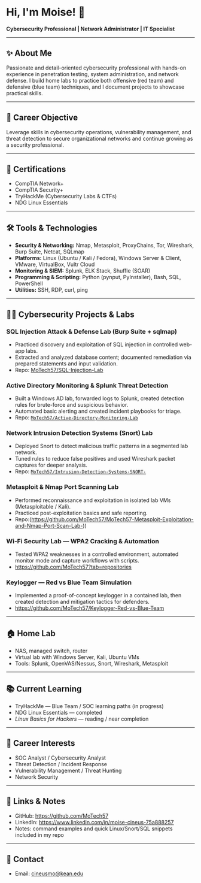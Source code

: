 # Hi, I'm Moise! 👋  
**Cybersecurity Professional | Network Administrator | IT Specialist**

---

## ✨ About Me
Passionate and detail-oriented cybersecurity professional with hands-on experience in penetration testing, system administration, and network defense. I build home labs to practice both offensive (red team) and defensive (blue team) techniques, and I document projects to showcase practical skills.

---

## 🎯 Career Objective
Leverage skills in cybersecurity operations, vulnerability management, and threat detection to secure organizational networks and continue growing as a security professional.

---

## 📜 Certifications
- CompTIA Network+  
- CompTIA Security+  
- TryHackMe (Cybersecurity Labs & CTFs)  
- NDG Linux Essentials  

---

## 🛠 Tools & Technologies
- **Security & Networking:** Nmap, Metasploit, ProxyChains, Tor, Wireshark, Burp Suite, Netcat, SQLmap  
- **Platforms:** Linux (Ubuntu / Kali / Fedora), Windows Server & Client, VMware, VirtualBox, Vultr Cloud  
- **Monitoring & SIEM:** Splunk, ELK Stack, Shuffle (SOAR)  
- **Programming & Scripting:** Python (pynput, PyInstaller), Bash, SQL, PowerShell  
- **Utilities:** SSH, RDP, curl, ping

---

## 👨‍💻 Cybersecurity Projects & Labs

### SQL Injection Attack & Defense Lab (Burp Suite + sqlmap)
- Practiced discovery and exploitation of SQL injection in controlled web-app labs.
- Extracted and analyzed database content; documented remediation via prepared statements and input validation.
- Repo: [MoTech57/SQL-Injection-Lab](https://github.com/MoTech57/SQL-Injection-Lab-Burp-Suite-Sqlmap-)

### Active Directory Monitoring & Splunk Threat Detection
- Built a Windows AD lab, forwarded logs to Splunk, created detection rules for brute-force and suspicious behavior.
- Automated basic alerting and created incident playbooks for triage.
- Repo: [`MoTech57/Active-Directory-Monitoring-Lab`](https://github.com/MoTech57/Active-Directory-Monitoring-Lab)

### Network Intrusion Detection Systems (Snort) Lab
- Deployed Snort to detect malicious traffic patterns in a segmented lab network.
- Tuned rules to reduce false positives and used Wireshark packet captures for deeper analysis.
- Repo: [`MoTech57/Intrusion-Detection-Systems-SNORT-`](https://github.com/MoTech57/Intrusion-Detection-Systems-SNORT-)

### Metasploit & Nmap Port Scanning Lab
- Performed reconnaissance and exploitation in isolated lab VMs (Metasploitable / Kali).
- Practiced post-exploitation basics and safe reporting.
- Repo:(https://github.com/MoTech57/MoTech57-Metasploit-Exploitation-and-Nmap-Port-Scan-Lab-))

### Wi-Fi Security Lab — WPA2 Cracking & Automation
- Tested WPA2 weaknesses in a controlled environment, automated monitor mode and capture workflows with scripts.
- https://github.com/MoTech57?tab=repositories

### Keylogger — Red vs Blue Team Simulation
- Implemented a proof-of-concept keylogger in a contained lab, then created detection and mitigation tactics for defenders.
- https://github.com/MoTech57/Keylogger-Red-vs-Blue-Team


---

## 🏠 Home Lab
- NAS, managed switch, router  
- Virtual lab with Windows Server, Kali, Ubuntu VMs  
- Tools: Splunk, OpenVAS/Nessus, Snort, Wireshark, Metasploit

---

## 📚 Current Learning
- TryHackMe — Blue Team / SOC learning paths (in progress)  
- NDG Linux Essentials — completed  
- *Linux Basics for Hackers* — reading / near completion

---

## 💼 Career Interests
- SOC Analyst / Cybersecurity Analyst  
- Threat Detection / Incident Response  
- Vulnerability Management / Threat Hunting  
- Network Security

---

## 📂 Links & Notes
- GitHub: https://github.com/MoTech57  
- LinkedIn: https://www.linkedin.com/in/moise-cineus-75a888257  
- Notes: command examples and quick Linux/Snort/SQL snippets included in my repo

---

## 🤝 Contact
- Email: cineusmo@kean.edu
